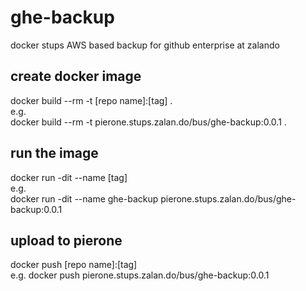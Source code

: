 # ghe-backup
docker stups AWS based backup for github enterprise at zalando

## create docker image
docker build --rm -t [repo name]:[tag] .  
e.g.  
docker build --rm -t pierone.stups.zalan.do/bus/ghe-backup:0.0.1 .  

## run the image
docker run -dit --name [tag]  
e.g.  
docker run -dit --name ghe-backup pierone.stups.zalan.do/bus/ghe-backup:0.0.1

## upload to pierone
docker push [repo name]:[tag]  
e.g.
docker push pierone.stups.zalan.do/bus/ghe-backup:0.0.1
